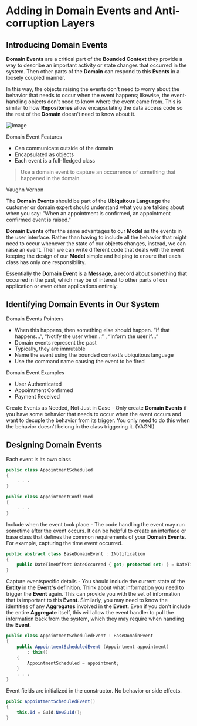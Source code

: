 # Adding in Domain Events and Anti-corruption Layers

## Introducing Domain Events

**Domain Events** are a critical part of the **Bounded Context** they provide a way to describe an important activity or state changes that occurred in the system. Then other parts of the **Domain** can respond to this **Events** in a loosely coupled manner.

In this way, the objects raising the events don't need to worry about the behavior that needs to occur when the event happens; likewise, the event-handling objects don't need to know where the event came from. This is similar to how **Repositories** allow encapsulating the data access code so the rest of the **Domain** doesn't need to know about it.

![image](https://user-images.githubusercontent.com/34960418/213712183-2c9373a8-f3c3-4a9d-ae22-b0e1f9325d9e.png)

Domain Event Features
- Can communicate outside of the domain
- Encapsulated as objects
- Each event is a full-fledged class

> Use a domain event to capture an occurrence of something that happened in the domain.

Vaughn Vernon

The **Domain Events** should be part of the **Ubiquitous Language** the customer or domain expert should understand what you are talking about when you say: "When an appointment is confirmed, an appointment confirmed event is raised."

**Domain Events** offer the same advantages to our **Model** as the events in the user interface. Rather than having to include all the behavior that might need to occur whenever the state of our objects changes, instead, we can raise an event. Then we can write different code that deals with the event keeping the design of our **Model** simple and helping to ensure that each class has only one responsibility. 

Essentially the **Domain Event** is a **Message**, a record about something that occurred in the past, which may be of interest to other parts of our application or even other applications entirely.

## Identifying Domain Events in Our System

Domain Events Pointers

- When this happens, then something else should happen. “If that happens…”, “Notify the user when…” , “Inform the user if…”
- Domain events represent the past
- Typically, they are immutable
- Name the event using the bounded context’s ubiquitous language
- Use the command name causing the event to be fired

Domain Event Examples

- User Authenticated
- Appointment Confirmed
- Payment Received

Create Events as Needed, Not Just in Case - Only create **Domain Events** if you have some behavior that needs to occur when the event occurs and want to decuple the behavior from its trigger. You only need to do this when the behavior doesn't belong in the class triggering it. (YAGNI)


## Designing Domain Events

Each event is its own class

```csharp
public class AppointmentScheduled
{
    . . .
}

public class AppointmentConfirmed
{
    . . .
}
```

Include when the event took place - The code handling the event may run sometime after the event occurs. It can be helpful to create an interface or base class that defines the common requirements of your **Domain Events**. For example, capturing the time event occurred. 


```csharp
public abstract class BaseDomainEvent : INotification
{
    public DateTimeOffset DateOccurred { get; protected set; } = DateTimeOffset.UtcNow;
}
```

Capture eventspecific details - You should include the current state of the **Entity** in the **Event's** definition. Think about what information you need to trigger the **Event** again. This can provide you with the set of information that is important to this **Event**. Similarly, you may need to know the identities of any **Aggregates** involved in the **Event**. Even if you don't include the entire **Aggregate** itself, this will allow the event handler to pull the information back from the system, which they may require when handling the **Event**.

```csharp
public class AppointmentScheduledEvent : BaseDomainEvent
{
    public AppointmentScheduledEvent (Appointment appointment) 
        : this()
    {
        AppointmentScheduled = appointment;
    }
    . . .
}
```

Event fields are initialized in the constructor. No behavior or side effects.

```csharp
public AppointmentScheduledEvent()
{
    this.Id = Guid.NewGuid();
}
```

